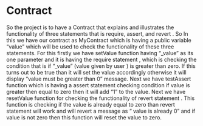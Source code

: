 # Contract
So the project is to have a Contract that explains and illustrates the functionality of three statements that is require, assert, and revert .
So In this we have our contract as MyContract which is having a public variable “value” which  will be used to check the functionality of these three statements.
For this firstly we have setValue function having “_value” as its one parameter and it is having the require statement , which is checking the condition that is if “_value” (value given by user ) is greater than zero. If this turns out to be true than it will set the value accordingly otherwise it will display “value must be greater than 0” message.
Next we have testAssert function which is having a assert statement checking condition if value is greater then equal to zero then it will add “1” to the value.
Next we have resetValue function for checking the functionality of revert statement . This function is checking if the value is already equal to zero than revert statement will work and will revert a message as “ value is already 0” and if value is not zero then this function will reset the value to zero.
